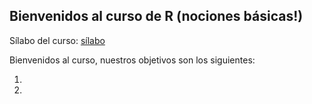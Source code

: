 ## Bienvenidos al curso de R (nociones básicas!)

Sílabo del curso: [sílabo](/archivos/silabo.pdf)

Bienvenidos al curso, nuestros objetivos son los siguientes:

1. 
2.

